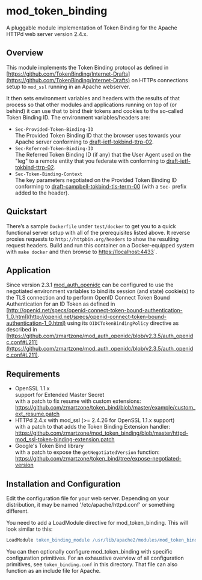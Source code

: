 # mod_token_binding

A pluggable module implementation of Token Binding for the Apache HTTPd web server version 2.4.x.

## Overview

This module implements the Token Binding protocol as defined in [https://github.com/TokenBinding/Internet-Drafts](https://github.com/TokenBinding/Internet-Drafts) on HTTPs connections setup to `mod_ssl` running in an Apache webserver.
 
It then sets environment variables and headers with the results of that process so that other modules and applications running on top of (or behind) it can use that to bind their tokens and cookies to the so-called Token Binding ID. The environment variables/headers are:

- `Sec-Provided-Token-Binding-ID`  
  The Provided Token Binding ID that the browser uses towards your Apache server conforming to [draft-ietf-tokbind-ttrp-02](https://tools.ietf.org/html/draft-ietf-tokbind-ttrp-02#section-2.2).
- `Sec-Referred-Token-Binding-ID`  
  The Referred Token Binding ID (if any) that the User Agent used on the "leg" to a remote entity that you federate with conforming to [draft-ietf-tokbind-ttrp-02](https://tools.ietf.org/html/draft-ietf-tokbind-ttrp-02#section-2.2).
- `Sec-Token-Binding-Context`  
  The key parameters negotiated on the Provided Token Binding ID conforming to [draft-campbell-tokbind-tls-term-00](https://tools.ietf.org/html/draft-campbell-tokbind-tls-term-00#section-2) (with a `Sec-` prefix added to the header).

## Quickstart

There’s a sample `Dockerfile` under `test/docker` to get you to a quick functional server setup with all of the prerequisites listed above. It reverse proxies requests to `http://httpbin.org/headers` to show the resulting request headers.
Build and run this container on a Docker-equipped system with `make docker` and then browse to [https://localhost:4433](https://localhost:4433)`.

## Application

Since version 2.3.1 [mod_auth_openidc](https://github.com/zmartzone/mod_auth_openidc) can be configured to use the negotiated environment variables to bind its session (and state) cookie(s) to the TLS connection and to perform OpenID Connect Token Bound Authentication for an ID Token as defined in [http://openid.net/specs/openid-connect-token-bound-authentication-1_0.html](http://openid.net/specs/openid-connect-token-bound-authentication-1_0.html) using its `OIDCTokenBindingPolicy` directive as described in [https://github.com/zmartzone/mod_auth_openidc/blob/v2.3.5/auth_openidc.conf#L211](https://github.com/zmartzone/mod_auth_openidc/blob/v2.3.5/auth_openidc.conf#L211).

## Requirements

- OpenSSL 1.1.x  
  support for Extended Master Secret  
  with a patch to fix resume with custom extensions:  
  https://github.com/zmartzone/token_bind/blob/master/example/custom_ext_resume.patch
- HTTPd 2.4.x with mod_ssl (>= 2.4.26 for OpenSSL 1.1.x support)  
  with a patch to that adds the Token Binding Extension handler:  
  https://github.com/zmartzone/mod_token_binding/blob/master/httpd-mod_ssl-token-binding-extension.patch
- Google's Token Bind library  
  with a patch to expose the `getNegotiatedVersion` function:
  https://github.com/zmartzone/token_bind/tree/expose-negotiated-version  

## Installation and Configuration

Edit the configuration file for your web server. Depending on
your distribution, it may be named '/etc/apache/httpd.conf' or something
different.

You need to add a LoadModule directive for mod_token_binding. This will
look similar to this:

```apache
LoadModule token_binding_module /usr/lib/apache2/modules/mod_token_binding.so
```

You can then optionally configure mod_token_binding with specific configuration primitives.
For an exhaustive overview of all configuration primitives, see `token_binding.conf` in this directory.
That file can also function as an include file for Apache.
